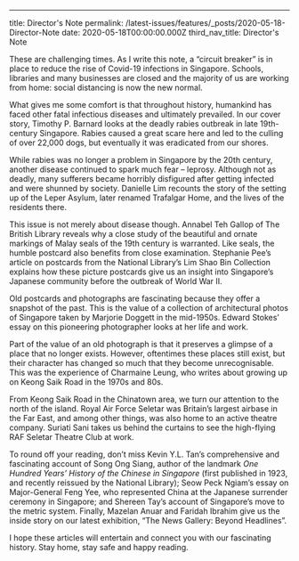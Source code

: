 ---
title: Director's Note
permalink: /latest-issues/features/_posts/2020-05-18-Director-Note
date: 2020-05-18T00:00:00.000Z
third_nav_title: Director's Note

These are challenging times. As I write this note, a “circuit breaker” is in place to reduce the rise of Covid-19 infections in Singapore. Schools, libraries and many businesses are closed and the majority of us are working from home: social distancing is now the new normal.

What gives me some comfort is that throughout history, humankind has faced other fatal infectious diseases and ultimately prevailed. In our cover story, Timothy P. Barnard looks at the deadly rabies outbreak in late 19th-century Singapore. Rabies caused a great scare here and led to the culling of over 22,000 dogs, but eventually it was eradicated from our shores. 

While rabies was no longer a problem in Singapore by the 20th century, another disease continued to spark much fear – leprosy. Although not as deadly, many sufferers became horribly disfigured after getting infected and were shunned by society. Danielle Lim recounts the story of the setting up of the Leper Asylum, later renamed Trafalgar Home, and the lives of the residents there. 

This issue is not merely about disease though. Annabel Teh Gallop of The British Library reveals why a close study of the beautiful and ornate markings of Malay seals of the 19th century is warranted. Like seals, the humble postcard also benefits from close examination. Stephanie Pee’s article on postcards from the National Library’s Lim Shao Bin Collection explains how these picture postcards give us an insight into Singapore’s Japanese community before the outbreak of World War II.

Old postcards and photographs are fascinating because they offer a snapshot of the past. This is the value of a collection of architectural photos of Singapore taken by Marjorie Doggett in the mid-1950s. Edward Stokes’ essay on this pioneering photographer looks at her life and work.

Part of the value of an old photograph is that it preserves a glimpse of a place that no longer exists. However, oftentimes these places still exist, but their character has changed so much that they become unrecognisable. This was the experience of Charmaine Leung, who writes about growing up on Keong Saik Road in the 1970s and 80s. 

From Keong Saik Road in the Chinatown area, we turn our attention to the north of the island. Royal Air Force Seletar was Britain’s largest airbase in the Far East, and among other things, was also home to an active theatre company. Suriati Sani takes us behind the curtains to see the high-flying RAF Seletar Theatre Club at work.

To round off your reading, don’t miss Kevin Y.L. Tan’s comprehensive and fascinating account of Song Ong Siang, author of the landmark *One Hundred Years’ History of the Chinese in Singapore* (first published in 1923, and recently reissued by the National Library); Seow Peck Ngiam’s essay on Major-General Feng Yee, who represented China at the Japanese surrender ceremony in Singapore; and Shereen Tay’s account of Singapore’s move to the metric system. Finally, Mazelan Anuar and Faridah Ibrahim give us the inside story on our latest exhibition, “The News Gallery: Beyond Headlines”.

I hope these articles will entertain and connect you with our fascinating history. Stay home, stay safe and happy reading.

